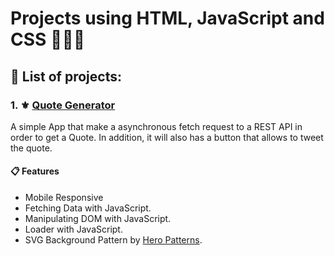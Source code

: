 # Projects using HTML, JavaScript and CSS  🚀👨‍💻

## 📂 List of projects:

### 1.  ⚜ [Quote Generator](https://nykko7.github.io/html_js_css_projects/quote_generator/index.html)
 A simple App that make a asynchronous fetch request to a REST API in order to get a Quote. In addition, it will also has a button that allows to tweet the quote.
#### 📋 Features

- Mobile Responsive
- Fetching Data with JavaScript.
- Manipulating DOM with JavaScript.
- Loader with JavaScript.
- SVG Background Pattern by [Hero Patterns](https://breakdance.github.io/breakdance/).
